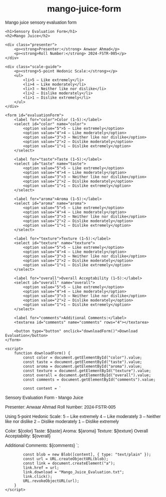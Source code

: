 # mango-juice-form
Mango juice sensory evaluation form

<html lang="en">
<head>
    <meta charset="UTF-8">
    <title>Sensory Evaluation Form - Mango Juice</title>
    <style>
        body {
            font-family: Arial, sans-serif;
            margin: 40px;
        }
        h1, h2 {
            text-align: center;
        }
        .presenter {
            text-align: center;
            font-size: 1.2em;
            margin-bottom: 30px;
        }
        form {
            max-width: 700px;
            margin: auto;
        }
        label {
            font-weight: bold;
            margin-top: 15px;
            display: block;
        }
        select, textarea {
            width: 100%;
            padding: 8px;
            font-size: 1em;
            margin-bottom: 20px;
        }
        button {
            padding: 10px 20px;
            font-size: 1em;
            margin-top: 20px;
        }
        .scale-guide {
            background-color: #f9f9f9;
            border-left: 5px solid #2196F3;
            padding: 10px 20px;
            margin: 20px 0;
        }
    </style>
</head>
<body>

    <h1>Sensory Evaluation Form</h1>
    <h2>Mango Juice</h2>

    <div class="presenter">
        <p><strong>Presenter:</strong> Anwaar Ahmad</p>
        <p><strong>Roll Number:</strong> 2024-FSTR-005</p>
    </div>

    <div class="scale-guide">
        <p><strong>5-point Hedonic Scale:</strong></p>
        <ul>
            <li>5 – Like extremely</li>
            <li>4 – Like moderately</li>
            <li>3 – Neither like nor dislike</li>
            <li>2 – Dislike moderately</li>
            <li>1 – Dislike extremely</li>
        </ul>
    </div>

    <form id="evaluationForm">
        <label for="color">Color (1–5):</label>
        <select id="color" name="color">
            <option value="5">5 – Like extremely</option>
            <option value="4">4 – Like moderately</option>
            <option value="3">3 – Neither like nor dislike</option>
            <option value="2">2 – Dislike moderately</option>
            <option value="1">1 – Dislike extremely</option>
        </select>

        <label for="taste">Taste (1–5):</label>
        <select id="taste" name="taste">
            <option value="5">5 – Like extremely</option>
            <option value="4">4 – Like moderately</option>
            <option value="3">3 – Neither like nor dislike</option>
            <option value="2">2 – Dislike moderately</option>
            <option value="1">1 – Dislike extremely</option>
        </select>

        <label for="aroma">Aroma (1–5):</label>
        <select id="aroma" name="aroma">
            <option value="5">5 – Like extremely</option>
            <option value="4">4 – Like moderately</option>
            <option value="3">3 – Neither like nor dislike</option>
            <option value="2">2 – Dislike moderately</option>
            <option value="1">1 – Dislike extremely</option>
        </select>

        <label for="texture">Texture (1–5):</label>
        <select id="texture" name="texture">
            <option value="5">5 – Like extremely</option>
            <option value="4">4 – Like moderately</option>
            <option value="3">3 – Neither like nor dislike</option>
            <option value="2">2 – Dislike moderately</option>
            <option value="1">1 – Dislike extremely</option>
        </select>

        <label for="overall">Overall Acceptability (1–5):</label>
        <select id="overall" name="overall">
            <option value="5">5 – Like extremely</option>
            <option value="4">4 – Like moderately</option>
            <option value="3">3 – Neither like nor dislike</option>
            <option value="2">2 – Dislike moderately</option>
            <option value="1">1 – Dislike extremely</option>
        </select>

        <label for="comments">Additional Comments:</label>
        <textarea id="comments" name="comments" rows="4"></textarea>

        <button type="button" onclick="downloadForm()">Download Evaluation</button>
    </form>

    <script>
        function downloadForm() {
            const color = document.getElementById("color").value;
            const taste = document.getElementById("taste").value;
            const aroma = document.getElementById("aroma").value;
            const texture = document.getElementById("texture").value;
            const overall = document.getElementById("overall").value;
            const comments = document.getElementById("comments").value;

            const content = `
Sensory Evaluation Form - Mango Juice

Presenter: Anwaar Ahmad
Roll Number: 2024-FSTR-005

Using 5-point Hedonic Scale:
5 – Like extremely
4 – Like moderately
3 – Neither like nor dislike
2 – Dislike moderately
1 – Dislike extremely

Color: ${color}
Taste: ${taste}
Aroma: ${aroma}
Texture: ${texture}
Overall Acceptability: ${overall}

Additional Comments:
${comments}
`;

            const blob = new Blob([content], { type: "text/plain" });
            const url = URL.createObjectURL(blob);
            const link = document.createElement("a");
            link.href = url;
            link.download = "Mango_Juice_Evaluation.txt";
            link.click();
            URL.revokeObjectURL(url);
        }
    </script>

</body>
</html>
 
